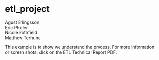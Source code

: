 # etl_project

Agust Erlingsson <br>
Eric Phieler <br>
Nicole Rothfield <br>
Matthew Terhune <br>

This example is to show we understand the process.  For more information or screen shots; click on the ETL Technical Report PDF. <br>

